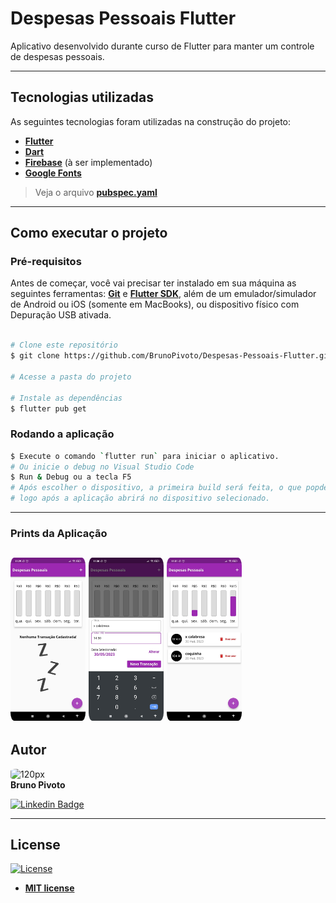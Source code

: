 # Despesas Pessoais Flutter
 Aplicativo desenvolvido durante curso de Flutter para manter um controle de despesas pessoais.

---

##  Tecnologias utilizadas

As seguintes tecnologias foram utilizadas na construção do projeto:

 - **[Flutter](https://flutter.dev/)**
 - **[Dart](https://dart.dev/)**
 - **[Firebase](https://firebase.google.com/?hl=pt)** (à ser implementado)
 - **[Google Fonts](https://fonts.google.com/)**

> Veja o arquivo  **[pubspec.yaml](https://github.com/BrunoPivoto/Despesas-Pessoais-Flutter/pubspec.yaml)**


---
##  Como executar o projeto

###  Pré-requisitos

Antes de começar, você vai precisar ter instalado em sua máquina as seguintes ferramentas:
**[Git](https://git-scm.com)** e **[Flutter SDK](https://docs.flutter.dev/get-started/install/windows)**, além de um emulador/simulador de Android ou iOS (somente em MacBooks), ou dispositivo físico com Depuração USB ativada.<br> 

```bash

# Clone este repositório
$ git clone https://github.com/BrunoPivoto/Despesas-Pessoais-Flutter.git

# Acesse a pasta do projeto

# Instale as dependências
$ flutter pub get

```
###  Rodando a aplicação

```bash
$ Execute o comando `flutter run` para iniciar o aplicativo.
# Ou inicie o debug no Visual Studio Code
$ Run & Debug ou a tecla F5 
# Após escolher o dispositivo, a primeira build será feita, o que popde ser demorado, 
# logo após a aplicação abrirá no dispositivo selecionado.

```
---
### Prints da Aplicação
<img style="border-radius: 5%;" src="https://github.com/BrunoPivoto/Despesas-Pessoais-Flutter/blob/main/assets/images/tela_vazia.jpeg" width="120px;" alt="120px"/>           <img style="border-radius: 5%;" src="https://github.com/BrunoPivoto/Despesas-Pessoais-Flutter/blob/main/assets/images/tela_cadastro.jpeg" width="120px;" alt="120px"/>           <img style="border-radius: 5%;" src="https://github.com/BrunoPivoto/Despesas-Pessoais-Flutter/blob/main/assets/images/tela_preenchida.jpeg" width="120px;" alt="120px"/><br>
---

##  Autor
<img style="border-radius: 20%;" src="https://avatars.githubusercontent.com/u/75286020?v=4" width="120px;" alt="120px"/><br>
**Bruno Pivoto**

[![Linkedin Badge](https://img.shields.io/badge/-BrunoPivoto-blue?style=flat-square&logo=Linkedin&logoColor=white&link=https://www.linkedin.com/in/bruno-pivoto-rangel)](https://www.linkedin.com/in/bruno-pivoto-rangel)


---
##  License
[![License](https://img.shields.io/github/license/BrunoPivoto/Despesas-Pessoais-Flutter)](http://badges.mit-license.org)

- **[MIT license](https://choosealicense.com/licenses/mit/)**
